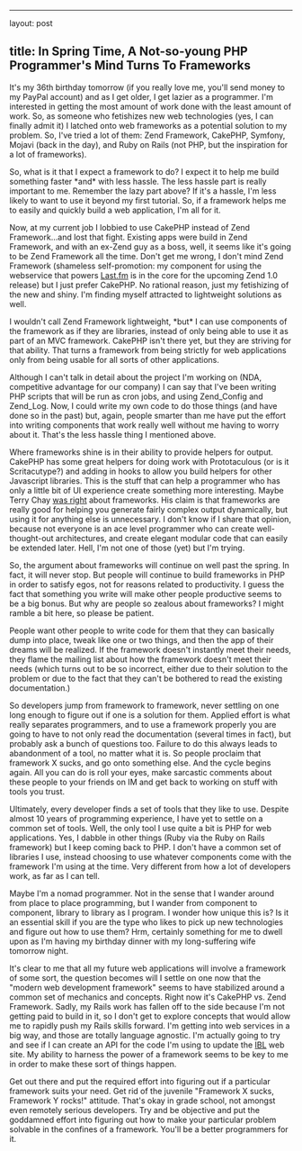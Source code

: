 <hr />

<p>layout: post</p>

<h2>title: In Spring Time, A Not-so-young PHP Programmer's Mind Turns To Frameworks</h2>

<p>It's my 36th birthday tomorrow (if you really love me, you'll send money to my PayPal account) and as I get older, I get lazier as a programmer.  I'm interested in getting the most amount of work done with the least amount of work.  So, as someone who fetishizes new web technologies (yes, I can finally admit it) I latched onto web frameworks as a potential solution to my problem.  So, I've tried a lot of them:  Zend Framework, CakePHP, Symfony, Mojavi (back in the day), and Ruby on Rails (not PHP, but the inspiration for a lot of frameworks).
</p>

<p>
So, what is it that I expect a framework to do?  I expect it to help me build something faster *and* with less hassle.  The less hassle part is really important to me.  Remember the lazy part above?  If it's a hassle, I'm less likely to want to use it beyond my first tutorial.  So, if a framework helps me to easily and quickly build a web application, I'm all for it.</p>

<p>Now, at my current job I lobbied to use CakePHP instead of Zend Framework...and lost that fight.  Existing apps were build in Zend Framework, and with an ex-Zend guy as a boss, well, it seems like it's going to be Zend Framework all the time.  Don't get me wrong, I don't mind Zend Framework (shameless self-promotion: my component for using the webservice that powers <a href="http://last.fm">Last.fm</a> is in the core for the upcoming Zend 1.0 release) but I just prefer CakePHP.  No rational reason, just my fetishizing of the new and shiny.  I'm finding myself attracted to lightweight solutions as well.</p>

<p>I wouldn't call Zend Framework lightweight, *but* I can use components of the framework as if they are libraries, instead of only being able to use it as part of an MVC framework.  CakePHP isn't there yet, but they are striving for that ability.  That turns a framework from being strictly for web applications only from being usable for all sorts of other applications.</p>

<p>Although I can't talk in detail about the project I'm working on (NDA, competitive advantage for our company) I can say that I've been writing PHP scripts that will be run as cron jobs, and using Zend_Config and Zend_Log.  Now, I could write my own code to do those things (and have done so in the past) but, again, people smarter than me have put the effort into writing components that work really well without me having to worry about it.  That's the less hassle thing I mentioned above.</p>

<p>
Where frameworks shine is in their ability to provide helpers for output.  CakePHP has some great helpers for doing work with Prototaculous (or is it Scritacutype?) and adding in hooks to allow you build helpers for other Javascript libraries.  This is the stuff that can help a programmer who has only a little bit of UI experience create something more interesting.  Maybe Terry Chay <a href="http://terrychay.com/blog/article/why-frameworks-fail.shtml">was right</a> about frameworks.  His claim is that frameworks are really good for helping you generate fairly complex output dynamically, but using it for anything else is unnecessary.  I don't know if I share that opinion, because not everyone is an ace level programmer who can create well-thought-out architectures, and create elegant modular code that can easily be extended later.  Hell, I'm not one of those (yet) but I'm trying.</p>

<p>
So, the argument about frameworks will continue on well past the spring.  In fact, it will never stop.  But people will continue to build frameworks in PHP in order to satisfy egos, not for reasons related to productivity.  I guess the fact that something you write will make other people productive seems to be a big bonus.  But why are people so zealous about frameworks?  I might ramble a bit here, so please be patient.</p>

<p>
People want other people to write code for them that they can basically dump into place, tweak like one or two things, and then the app of their dreams will be realized.  If the framework doesn't instantly meet their needs, they flame the mailing list about how the framework doesn't meet their needs (which turns out to be so incorrect, either due to their solution to the problem or due to the fact that they can't be bothered to read the existing documentation.)</p>

<p>
So developers jump from framework to framework, never settling on one long enough to figure out if one is a solution for them.  Applied effort is what really separates programmers, and to use a framework properly you are going to have to not only read the documentation (several times in fact), but probably ask a bunch of questions too.  Failure to do this always leads to abandonment of a tool, no matter what it is.  So people proclaim that framework X sucks, and go onto something else.  And the cycle begins again.  All you can do is roll your eyes, make sarcastic comments about these people to your friends on IM and get back to working on stuff with tools you trust.</p>

<p>
Ultimately, every developer finds a set of tools that they like to use.  Despite almost 10 years of programming experience, I have yet to settle on a common set of tools.  Well, the only tool I use quite a bit is PHP for web applications.  Yes, I dabble in other things (Ruby via the Ruby on Rails framework) but I keep coming back to PHP.  I don't have a common set of libraries I use, instead choosing to use whatever components come with the framework I'm using at the time.  Very different from how a lot of developers work, as far as I can tell.
</p>

<p>Maybe I'm a nomad programmer.  Not in the sense that I wander around from place to place programming, but I wander from component to component, library to library as I program.  I wonder how unique this is?  Is it an essential skill if you are the type who likes to pick up new technologies and figure out how to use them?  Hrm, certainly something for me to dwell upon as I'm having my birthday dinner with my long-suffering wife tomorrow night.
</p>

<p>It's clear to me that all my future web applications will involve a framework of some sort, the question becomes will I settle on one now that the "modern web development framework" seems to have stabilized around a common set of mechanics and concepts.  Right now it's CakePHP vs. Zend Framework.  Sadly, my Rails work has fallen off to the side because I'm not getting paid to build in it, so I don't get to explore concepts that would allow me to rapidly push my Rails skills forward.  I'm getting into web services in a big way, and those are totally language agnostic.  I'm actually going to try and see if I can create an API for the code I'm using to update the <a href="http://www.ibl.org">IBL</a> web site.  My ability to harness the power of a framework seems to be key to me in order to make these sort of things happen.</p>

<p>Get out there and put the required effort into figuring out if a particular framework suits your need.  Get rid of the juvenile "Framework X sucks, Framework Y rocks!" attitude.  That's okay in grade school, not amongst even remotely serious developers.  Try and be objective and put the goddamned effort into figuring out how to make your particular problem solvable in the confines of a framework.  You'll be a better programmers for it.</p>
